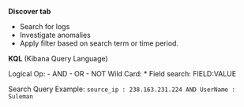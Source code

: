 **Discover tab**
- Search for logs
- Investigate anomalies
- Apply filter based on search term or time period.

**KQL** (Kibana Query Language)

Logical Op:
	- AND
	- OR
	- NOT
Wild Card: *
Field search: FIELD:VALUE

Search Query Example: `source_ip : 238.163.231.224 AND UserName : Suleman`
